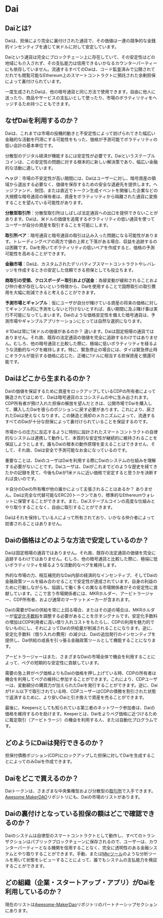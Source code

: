 # Dai
## Daiとは?
Daiは、担保により完全に裏付けされた通貨で、その価値は一連の競争的な金銭的インセンティブを通じて米ドルに対して安定しています。

Daiという通貨は完全にブロックチェーン上に存在していて、その安定性はどの地域にも介入されず、その支払能力は信用できるいかなるカウンターパーティーにも依存していません。流通するすべてのDaiは、コード監査済みで公開されてだれでも閲覧可能なEthereum上のスマートコントラクトに預託された余剰担保によって裏付けられています。

一度生成されたDaiは、他の暗号通貨と同じ方法で使用できます。自由に他人に送ったり、商品やサービスの支払いとして使ったり、市場のボラティリティをヘッジするため持つこともできます。

## なぜDaiを利用するのか？
Daiは、これまでは市場の投機的動きと不安定性によって妨げられてきた幅広い金融的な活動を円滑にする可能性をもった、価格が予測可能でボラティリティの低い会計の基本単位です。

分散型のデジタル経済が機能するには安定性が必要です。Daiというステーブルコインは、この安定性の問題に対する根本的に新しい解決策であり、幅広い金融的な活動に適しています。

**ヘッジ**：市場の不安定性が高い期間には、Daiはユーザーに対し、暗号資産の領域から退出する必要なく、価値を保存するための安全な退避先を提供します。ヘッジファンド、財団、または直近でトークン生成イベントを開催した企業などの大規模な暗号通貨の保有者は、資産をボラティリティから隔離された通貨に変換することを望んでいる可能性があります。

**分散型取引所**：分散型取引所はしばしば法定通貨への出口を提供できないことがあります。Daiは、米ドルの価値を追尾するボラティリティの低い通貨を使ってユーザーが自分の資産を取引することを可能にします。

**取引所ペア**：暗号通貨と暗号通貨の取引は込み入った問題になる可能性があります。トレーディングペアの両方で値の上昇と下落がある場合、収益を追跡するのは困難です。Daiを用いてボラティリティの低いペアを作成すると、価格の予測可能性を高めることができます。

**金融市場**：Daiは、カスタムされたデリバティブスマートコントラクトやレバレッジを作成するときの安定した信頼できる担保としても役立ちます。

**商取引の受領、クロスボーダー取引および送金**：為替変動が緩和されることおよび仲介者が存在しないという特徴から、Daiを使用することで国際取引の取引費用を大幅に削減できると考えることができます。

**予測市場とギャンブル**：仮にユーザが自分が賭けている資産の将来の価格に対してギャンブル的に予測をしないと行けないとすれば、長い期間に及ぶ賭け事は実行不可能になってしまいます。Daiのような価格安定性を備えた暗号通貨は、予測市場やギャンブルアプリケーションにとっては自然な選択になります。

＃1Daiは常に1米ドルの価値があるのか？
違います。Daiは固定相場の通貨ではありません。それ故、既存の法定通貨の価値を完全に追跡するわけではありません。むしろ、他の暗号通貨と比較した際に、極端に低いボラティリティを経るような流動的なペグを維持します。特に、緊急停止の場合には、ダイは緊急停止時にオラクルが提示する価格に応じた、正確に1ドルに相当する担保資産と償還可能です。

## Daiはどこから生まれるのか？
Daiの価値を保証するために資産をロックアップしているCDPの所有者によって鋳造されてはじめて、Daiは暗号通貨のエコシステムの中に生み出されます。CDP所有者が預け入れた担保の解放を望んだときは、公開市場でDaiを購入して、購入したDaiを彼らのポジションに戻す必要があります。これにより、戻されたDaiは使えなくなります。この鋳造と焼却のメカニズムによって、流通するすべてのDaiが十分な担保によって裏付けられていることを保証するのです。

市場からの圧力に反応するように特別に設計されたスマートコントラクトの自律的なシステムは連携して動作して、本質的な安定性が継続的に維持されることを保証しようとします。誰もDaiの根本の動作原理を変えることはできません、そして、それ故、Daiは安全で予測可能なお金になっているのです。

重要なことは、DaiのユーザはDaiを利用する際にDaiのシステムの仕組みを理解する必要がないことです。Daiユーザは、Daiがこれまでどのような歴史を経てきたかの記録を見て、今後もDaiが1米ドルに近い価格で安定すると思うかを決断すれば良いのです。

＃自分のDaiの所有権が他の誰かによって主張されることはあるか？
ありません。Daiは完全な代替可能なERC20トークンであり、標準的なEthereumウォレットに保管することができます。また、Daiステーブルコインの高度な仕組みとやり取りすることなく、自由に取引することができます。

Daiはそれを保持している人によって所有されており、いかなる仲介者によって妨害されることはありません。

## Daiの価格はどのような方法で安定しているのか？
Daiは固定相場の通貨ではありません。それ故、既存の法定通貨の価値を完全に追跡するわけではありません。むしろ、他の暗号通貨と比較した際に、極端に低いボラティリティを経るような流動的なペグを維持します。

外的な市場の力、相互補完的なDai内部の経済的なインセンティブ、そしてDaiの金融政策ツールを組み合わせることで安定性が達成されています。自身の利益のために行動しながらも、協調して働く多くの異なる市場関係者がその安定性に貢献しています。ここで言う市場関係者には、MKRホルダー、アービトラージャー、CDP所有者、および通常のマーケットメーカーが含まれます。

Daiの需要がDaiの供給を常に上回る場合、またはその逆の場合は、MKRホルダーが[安定化手数料](./Stability-fee.md)を調整する必要があることを示すシグナルです。安定化手数料の増加はCDP利用者に高い借り入れコストをもたらし、CDPの利用を魅力的でないものにし、それによってDaiの供給量が削減されることになります。逆に、安定化手数料（借り入れの費用）の減少は、Daiの追加発行のインセンティブを提供し、Dai供給の成長を引っ張る金融政策ツールとして機能することになります。

アービトラージャーはまた、さまざまなDaiの市場全体で機会を利用することによって、ペグの短期的な安定性に貢献しています。

需要の急上昇がペグ価格よりもDaiの価格を押し上げている時、CDPの所有者は機会を利用してペグの維持に参加することができます。これにより、CDPユーザーは、変動額分の購買力が加えられたDaiを発行することができます。逆に、Daiが1ドル以下で取引されている時、CDPユーザーはCDPの債務を割引された状態で返済するために、より安いDaiと引き換えで資産を売ることができます。

最後に、Keepersとしても知られている第三者のネットワーク参加者は、Daiの価格を維持するのを助けます。Keeperとは、Daiをよりペグ価格に近づけるために裁定取引（アービトラージ）の機会を利用する人、または自動化プログラムです。

## どのようにDaiは発行できるのか？
担保付債務ポジション(CDP)にロックアップした担保に対してDaiを生成することによってのみDaiを作成できます。

## Daiをどこで買えるのか？
Daiトークンは、さまざまな中央集権型および分散型の[取引所](https://coinmarketcap.com/ja/currencies/dai/#markets)で入手できます。 [Awesome MakerDAO](https://github.com/makerdao/awesome-makerdao#trade-your-dai)リポジトリにも、Daiの市場のリストがあります。

## Daiの裏付けとなっている担保の額はどこで確認できるのか？
Daiのシステムは自律型のスマートコントラクトとして動作し、すべてのトランザクションはパブリックブロックチェーンに保存されるので、ユーザーは、カウンターパーティーとなる機関を信用することなく、完全に透明性のある金融システムとやり取りすることができます。手動、または[Mkrツール](https://mkr.tools/)のような分析ツールを用いて状態をレビューすることによって、誰でもシステムの支払能力を検証することができます。

## どの組織（企業・スタートアップ・アプリ）がDaiを利用しているのか？
現在のリストは[Awesome-MakerDao](https://github.com/makerdao/awesome-makerdao)リポジトリのパートナーシップセクションにあります。


